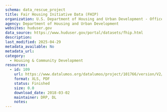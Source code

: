 ```yaml
---
schema: data_rescue_project 
title: Fair Housing Initiative Data (FHIP)
organization: U.S. Department of Housing and Urban Development - Office of Policy Development and Research
agency: Department of Housing and Urban Development
websites: huduser.gov
data_source: https://www.huduser.gov/portal/datasets/fhip.html
description: 
last_modified: 2025-04-29
metadata_available: No
metadata_url: 
category:
  - Housing & Community Development 
resources:
  - id: 109
    url: https://www.datalumos.org/datalumos/project/101766/version/V2/view
    format: XLS, PDF
    status: Finished
    size: 0.0
    download_date: 2018-03-02
    maintainer: DRP, DL
    notes: 
---
```

